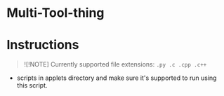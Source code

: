 # Multi-Tool-thing

# Instructions
> ![!NOTE]
> Currently supported file extensions: `.py .c .cpp .c++`
* scripts in applets directory and make sure it's supported to run using this script.